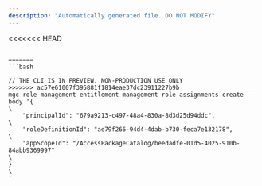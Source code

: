 ```yaml
---
description: "Automatically generated file. DO NOT MODIFY"
---
```


<<<<<<< HEAD
```cli

=======
```bash

// THE CLI IS IN PREVIEW. NON-PRODUCTION USE ONLY
>>>>>>> ac57e61007f395881f1814eae37dc23911227b9b
mgc role-management entitlement-management role-assignments create --body '{\
    "principalId": "679a9213-c497-48a4-830a-8d3d25d94ddc",\
    "roleDefinitionId": "ae79f266-94d4-4dab-b730-feca7e132178",\
    "appScopeId": "/AccessPackageCatalog/beedadfe-01d5-4025-910b-84abb9369997"\
}\
'

```